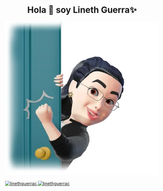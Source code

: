 <h1 align="center">Hola 👋 soy Lineth Guerra✨ </h1>
<p align="center">
  <img src="https://raw.githubusercontent.com/LinethDelCarmenGuerraCamarena/imagenes/refs/heads/main/hola.jpg?token=GHSAT0AAAAAAC46XXZTFYLRRDBQRG3GL4JAZ7EOLMQ"/>
</p>
<p align="left">
  <a href="https://github.com/LinethDelCarmenGuerraCamarena" target="blank">
    <img align="center" src="https://img.shields.io/badge/GitHub-100000?style=for-the-badge&logo=github&logoColor=white" alt="linethguerrac"/>
  </a>
  <a href="https://www.linkedin.com/in/linethguerrac/" target="blank">
    <img align="center" src="https://img.shields.io/badge/LinkedIn-0077B5?style=for-the-badge&logo=linkedin&logoColor=white" alt="linethguerrac"/>
  </a>
</p>
